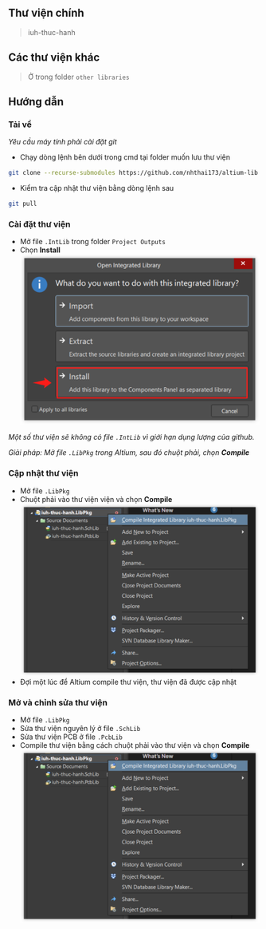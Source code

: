 ## Thư viện chính

> iuh-thuc-hanh

## Các thư viện khác

> Ở trong folder `other libraries`

## Hướng dẫn

### Tải về

*Yêu cầu máy tính phải cài đặt git*
- Chạy dòng lệnh bên dưới trong cmd tại folder muốn lưu thư viện
```bash
git clone --recurse-submodules https://github.com/nhthai173/altium-lib
```
- Kiểm tra cập nhật thư viện bằng dòng lệnh sau
```bash
git pull
```

### Cài đặt thư viện
- Mở file `.IntLib` trong folder `Project Outputs`
- Chọn **Install**
![Alt text](./images/README/image.png)

*Một số thư viện sẽ không có file `.IntLib` vì giới hạn dụng lượng của github.*

*Giải pháp: Mở file `.LibPkg` trong Altium, sau đó chuột phải, chọn **Compile***

### Cập nhật thư viện
- Mở file `.LibPkg`
- Chuột phải vào thư viện viện và chọn **Compile**
![Alt text](./images/README/image1.png)
- Đợi một lúc để Altium compile thư viện, thư viện đã được cập nhật

### Mở và chỉnh sửa thư viện
- Mở file `.LibPkg`
- Sửa thư viện nguyên lý ở file `.SchLib`
- Sửa thư viện PCB ở file `.PcbLib` 
- Compile thư viện bằng cách chuột phải vào thư viện và chọn **Compile**
![Alt text](./images/README/image1.png)